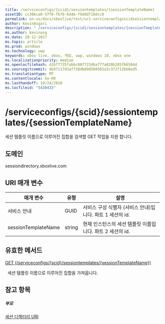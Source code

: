 ```yaml
---
title: /serviceconfigs/{scid}/sessiontemplates/{sessionTemplateName}
assetID: cc306ca0-57f8-f676-6d4b-f9ddd716dcc0
permalink: en-us/docs/xboxlive/rest/uri-serviceconfigsscidsessiontemplatessessiontemplatename.html
author: KevinAsgari
description: " /serviceconfigs/{scid}/sessiontemplates/{sessionTemplateName}"
ms.author: kevinasg
ms.date: 20-12-2017
ms.topic: article
ms.prod: windows
ms.technology: uwp
keywords: xbox live, xbox, 게임, uwp, windows 10, xbox one
ms.localizationpriority: medium
ms.openlocfilehash: d1bf7735fabbc08f723dbaf77a020b205f66584d
ms.sourcegitcommit: 4b97117d3aff38db89d560502a3c372f12bb6ed5
ms.translationtype: MT
ms.contentlocale: ko-KR
ms.lasthandoff: 10/24/2018
ms.locfileid: "5430433"
---
```

# <a name="serviceconfigsscidsessiontemplatessessiontemplatename"></a>/serviceconfigs/{scid}/sessiontemplates/{sessionTemplateName}
세션 템플릿 이름으로 이루어진 집합을 검색할 GET 작업을 지원 합니다. 
<a id="ID4EO"></a>

 
## <a name="domain"></a>도메인
sessiondirectory.xboxlive.com  
<a id="ID4ET"></a>

 
## <a name="uri-parameters"></a>URI 매개 변수
 
| 매개 변수| 유형| 설명| 
| --- | --- | --- | 
| 서비스 안내| GUID| 서비스 구성 식별자 (서비스 안내)입니다. 파트 1 세션의 id.| 
| sessionTemplateName| string| 현재 인스턴스의 세션 템플릿 이름입니다. 파트 2 세션의 id. | 
  
<a id="ID4EYB"></a>

 
## <a name="valid-methods"></a>유효한 메서드

[GET (/serviceconfigs/{scid}/sessiontemplates/{sessionTemplateName})](uri-serviceconfigsscidsessiontemplatessessiontemplatenameget.md)

&nbsp;&nbsp;세션 템플릿 이름으로 이루어진 집합을 가져옵니다.
 
<a id="ID4ECC"></a>

 
## <a name="see-also"></a>참고 항목
 
<a id="ID4EEC"></a>

 
##### <a name="parent"></a>부모 

[세션 디렉터리 URI](atoc-reference-sessiondirectory.md)

   